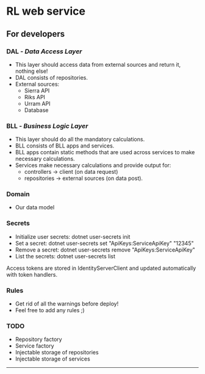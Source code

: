 # RL web service

## For developers

### DAL - <em>Data Access Layer</em>
- This layer should access data from external sources and return it, nothing else!
- DAL consists of repositories.
- External sources:
    - Sierra API
    - Riks API
    - Urram API
    - Database
    
### BLL - <em>Business Logic Layer</em>
- This layer should do all the mandatory calculations.
- BLL consists of BLL apps and services.
- BLL apps contain static methods that are used across services to make necessary calculations.
- Services make necessary calculations and provide output for:
  - controllers -> client (on data request)
  - repositories -> external sources (on data post).
  
### Domain
- Our data model

### Secrets
- Initialize user secrets: dotnet user-secrets init
- Set a secret: dotnet user-secrets set "ApiKeys:ServiceApiKey" "12345"
- Remove a secret: dotnet user-secrets remove "ApiKeys:ServiceApiKey"
- List the secrets: dotnet user-secrets list

Access tokens are stored in IdentityServerClient and updated automatically with token handlers.

### Rules
- Get rid of all the warnings before deploy!
- Feel free to add any rules ;)

### TODO
- Repository factory
- Service factory
- Injectable storage of repositories
- Injectable storage of services

<hr>